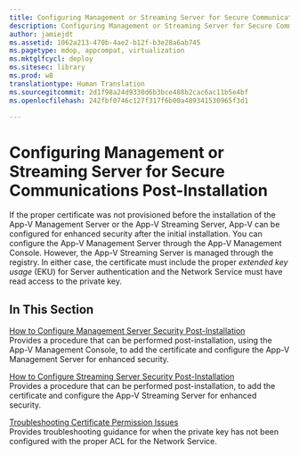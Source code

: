 ```yaml
---
title: Configuring Management or Streaming Server for Secure Communications Post-Installation
description: Configuring Management or Streaming Server for Secure Communications Post-Installation
author: jamiejdt
ms.assetid: 1062a213-470b-4ae2-b12f-b3e28a6ab745
ms.pagetype: mdop, appcompat, virtualization
ms.mktglfcycl: deploy
ms.sitesec: library
ms.prod: w8
translationtype: Human Translation
ms.sourcegitcommit: 2d1f98a24d9330d6b3bce488b2cac6ac11b5e4bf
ms.openlocfilehash: 242fbf0746c127f317f6b00a489341530965f3d1

---
```



# Configuring Management or Streaming Server for Secure Communications Post-Installation


If the proper certificate was not provisioned before the installation of the App-V Management Server or the App-V Streaming Server, App-V can be configured for enhanced security after the initial installation. You can configure the App-V Management Server through the App-V Management Console. However, the App-V Streaming Server is managed through the registry. In either case, the certificate must include the proper *extended key usage* (EKU) for Server authentication and the Network Service must have read access to the private key.

## In This Section


<a href="" id="how-to-configure-management-server-security-post-installation"></a>[How to Configure Management Server Security Post-Installation](how-to-configure-management-server-security-post-installation.md)  
Provides a procedure that can be performed post-installation, using the App-V Management Console, to add the certificate and configure the App-V Management Server for enhanced security.

<a href="" id="how-to-configure-streaming-server-security-post-installation"></a>[How to Configure Streaming Server Security Post-Installation](how-to-configure-streaming-server-security-post-installation.md)  
Provides a procedure that can be performed post-installation, to add the certificate and configure the App-V Streaming Server for enhanced security.

<a href="" id="troubleshooting-certificate-permission-issues"></a>[Troubleshooting Certificate Permission Issues](troubleshooting-certificate-permission-issues.md)  
Provides troubleshooting guidance for when the private key has not been configured with the proper ACL for the Network Service.

 

 








<!--HONumber=Jun16_HO4-->


